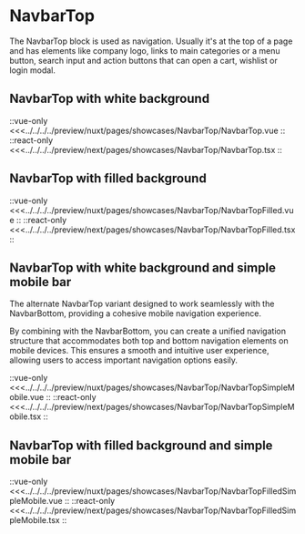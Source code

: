 # NavbarTop

The NavbarTop block is used as navigation. Usually it's at the top of a page and has elements like company logo, links to main categories or a menu button, search input and action buttons that can open a cart, wishlist or login modal.

## NavbarTop with white background

<Showcase showcase-name="NavbarTop/NavbarTop" no-paddings style="min-height: 150px;">

::vue-only
<<<../../../../preview/nuxt/pages/showcases/NavbarTop/NavbarTop.vue
::
::react-only
<<<../../../../preview/next/pages/showcases/NavbarTop/NavbarTop.tsx
::

</Showcase>

## NavbarTop with filled background

<Showcase showcase-name="NavbarTop/NavbarTopFilled" no-paddings style="min-height: 150px;">

::vue-only
<<<../../../../preview/nuxt/pages/showcases/NavbarTop/NavbarTopFilled.vue
::
::react-only
<<<../../../../preview/next/pages/showcases/NavbarTop/NavbarTopFilled.tsx
::

</Showcase>

## NavbarTop with white background and simple mobile bar

The alternate NavbarTop variant designed to work seamlessly with the NavbarBottom, providing a cohesive mobile navigation experience.

By combining with the NavbarBottom, you can create a unified navigation structure that accommodates both top and bottom navigation elements on mobile devices. This ensures a smooth and intuitive user experience, allowing users to access important navigation options easily. 

<Showcase showcase-name="NavbarTop/NavbarTopSimpleMobile" no-paddings style="min-height: 150px;">

::vue-only
<<<../../../../preview/nuxt/pages/showcases/NavbarTop/NavbarTopSimpleMobile.vue
::
::react-only
<<<../../../../preview/next/pages/showcases/NavbarTop/NavbarTopSimpleMobile.tsx
::

</Showcase>

## NavbarTop with filled background and simple mobile bar

<Showcase showcase-name="NavbarTop/NavbarTopFilledSimpleMobile" no-paddings style="min-height: 150px;">

::vue-only
<<<../../../../preview/nuxt/pages/showcases/NavbarTop/NavbarTopFilledSimpleMobile.vue
::
::react-only
<<<../../../../preview/next/pages/showcases/NavbarTop/NavbarTopFilledSimpleMobile.tsx
::

</Showcase>
